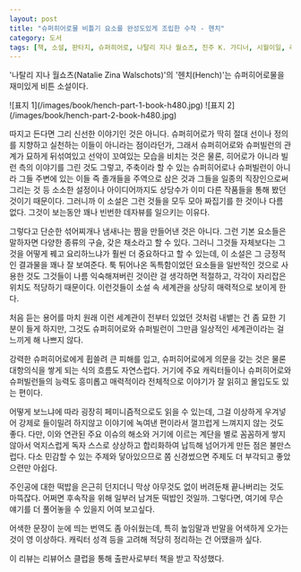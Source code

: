 ```yaml
---
layout: post
title: "슈퍼히어로물 비틀기 요소를 완성도있게 조립한 수작 - 헨치"
category: 도서
tags: [책, 소설, 판타지, 슈퍼히어로, 나탈리 지나 월쇼츠, 진주 K. 가디너, 시월이일, 리뷰어스 클럽, 서평]
---
```


'나탈리 지나 월쇼츠(Natalie Zina Walschots)'의
'헨치(Hench)'는
슈퍼히어로물을 재미있게 비튼 소설이다.

<p class="center" markdown="1">
![표지 1](/images/book/hench-part-1-book-h480.jpg)
![표지 2](/images/book/hench-part-2-book-h480.jpg)
</p>

따지고 든다면 그리 신선한 이야기인 것은 아니다.
슈퍼히어로가 딱히 절대 선이나 정의를 지향하고 실천하는 이들이 아니라는 점이라던가,
그래서 슈퍼히어로와 슈퍼빌런의 관계가 묘하게 뒤섞여있고
선악이 꼬여있는 모습을 비치는 것은 물론,
히어로가 아니라 빌런 측의 이야기를 그린 것도 그렇고,
주축이라 할 수 있는 슈퍼히어로나 슈퍼빌런이 아니라
그들 주변에 있는 이들 즉 졸개들을 주역으로 삼은 것과
그들을 일종의 직장인으로써 그리는 것 등
소소한 설정이나 아이디어까지도 상당수가
이미 다른 작품들을 통해 봤던 것이기 때문이다.
그러니까 이 소설은 그런 것들을 모두 모아 짜집기를 한 것이나 다름 없다.
그것이 보는동안 꽤나 빈번한 데자뷰를 일으키는 이유다.

그렇다고 단순한 섞어찌개나 냄새나는 짬을 만들어낸 것은 아니다.
그런 기본 요소들은 말하자면 다양한 종류의 구슬, 갖은 채소라고 할 수 있다.
그러니 그것들 자체보다는 그것을 어떻게 꿰고 요리하느냐가 훨씬 더 중요하다고 할 수 있는데,
이 소설은 그 긍정적인 결과물을 꽤나 잘 보여준다.
툭 튀어나온 독특함이었던 요소들을 일반적인 것으로 사용한 것도
그것들이 나름 익숙해져버린 것이란 걸 생각하면 적절하고,
각각이 자리잡은 위치도 적당하기 때문이다.
이런것들이 소설 속 세계관을 상당히 매력적으로 보이게 한다.

처음 듣는 용어를 마치 원래 이런 세계관이 전부터 있었던 것처럼 내뱉는 건 좀 묘한 기분이 들게 하지만,
그것도 슈퍼히어로와 슈퍼빌런이 그만큼 일상적인 세계관이라는 걸 느끼게 해 나쁘지 않다.

강력한 슈퍼히어로에게 휩쓸려 큰 피해를 입고,
슈퍼히어로에게 의문을 갖는 것은 물론
대항의식을 쌓게 되는 식의 흐름도 자연스럽다.
거기에 주요 캐릭터들이나 슈퍼히어로와 슈퍼빌런들의 능력도 흥미롭고 매력적이라
전체적으로 이야기가 잘 읽히고 몰입도도 있는 편이다.

어떻게 보느냐에 따라 굉장히 페미니즘적으로도 읽을 수 있는데,
그걸 이상하게 우겨넣어 강제로 들이밀려 하지않고
이야기에 녹여낸 편이라서
껄끄럽게 느껴지지 않는 것도 좋다.
다만, 이와 연관된 주요 이슈의 해소와 거기에 이르는 계단을 별로 꼼꼼하게 쌓지 않아서
억지스럽게 독자 스스로 상상하고 합리화하여 납득해 넘어가게 만든 점은 불만스럽다.
다소 민감할 수 있는 주제와 닿아있으므로 쫌 신경썼으면 주제도 더 부각되고 좋았으련만 아쉽다.

주인공에 대한 떡밥을 은근히 던지더니
막상 아무것도 없이 버려둔채 끝나버리는 것도 마뜩잖다.
어쩌면 후속작을 위해 일부러 남겨둔 떡밥인 것일까.
그렇다면, 여기에 무슨 얘기를 더 풀어놓을 수 있을지 어여 보고싶다.

어색한 문장이 눈에 띄는 번역도 좀 아쉬웠는데,
특히 높임말과 반말을 어색하게 오가는 것이 영 이상하다.
캐릭터 성격 등을 고려해 적당히 정리하는 건 어땠을까 싶다.



<div class="im im-info">
이 리뷰는 리뷰어스 클럽을 통해 출판사로부터 책을 받고 작성했다.
</div>
